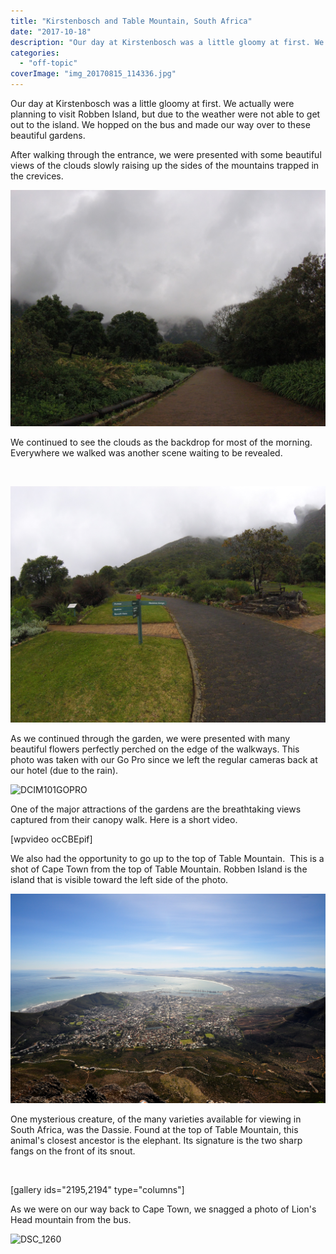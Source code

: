 ```yaml
---
title: "Kirstenbosch and Table Mountain, South Africa"
date: "2017-10-18"
description: "Our day at Kirstenbosch was a little gloomy at first. We actually were planning to visit Robben Island, but due to the weather were not able to get out to the island. We hopped on the bus and made our way over to these beautiful gardens."
categories: 
  - "off-topic"
coverImage: "img_20170815_114336.jpg"
---
```


Our day at Kirstenbosch was a little gloomy at first. We actually were planning to visit Robben Island, but due to the weather were not able to get out to the island. We hopped on the bus and made our way over to these beautiful gardens.

After walking through the entrance, we were presented with some beautiful views of the clouds slowly raising up the sides of the mountains trapped in the crevices.

![DCIM101GOPRO](./images/gopr1576.jpg)

We continued to see the clouds as the backdrop for most of the morning. Everywhere we walked was another scene waiting to be revealed.

 

![DCIM101GOPRO](./images/gopr1625.jpg)

As we continued through the garden, we were presented with many beautiful flowers perfectly perched on the edge of the walkways. This photo was taken with our Go Pro since we left the regular cameras back at our hotel (due to the rain).

![DCIM101GOPRO](./images/gopr1593.jpg)

One of the major attractions of the gardens are the breathtaking views captured from their canopy walk. Here is a short video.

\[wpvideo ocCBEpif\]

We also had the opportunity to go up to the top of Table Mountain.  This is a shot of Cape Town from the top of Table Mountain. Robben Island is the island that is visible toward the left side of the photo.

![DSC_0054copy.jpg](./images/dsc_0054copy.jpg)

One mysterious creature, of the many varieties available for viewing in South Africa, was the Dassie. Found at the top of Table Mountain, this animal's closest ancestor is the elephant. Its signature is the two sharp fangs on the front of its snout.

 

\[gallery ids="2195,2194" type="columns"\]

As we were on our way back to Cape Town, we snagged a photo of Lion's Head mountain from the bus.

![DSC_1260](./images/dsc_1260.jpg)
